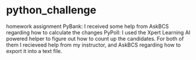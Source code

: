 # python_challenge
homework assignment
PyBank:
  I received some help from AskBCS regarding how to calculate the changes
PyPoll:
  I used the Xpert Learning AI powered helper to figure out how to count up the candidates.
For both of them I recieveed help from my instructor, and AskBCS regarding how to export it into a text file.
